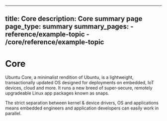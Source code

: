 ----
title: Core
description: Core summary page
page_type: summary
summary_pages:
    - reference/example-topic
    - /core/reference/example-topic
----

# Core

Ubuntu Core, a minimalist rendition of Ubuntu, is a lightweight, transactionally updated OS designed for deployments on embedded, IoT devices, cloud and more. It runs a new breed of super-secure, remotely upgradeable Linux app packages known as snaps.

The strict separation between kernel & device drivers, OS and applications means embedded engineers and application developers can easily work in parallel.
